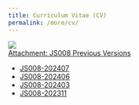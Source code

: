 ```yaml
---
title: Curriculum Vitae (CV)
permalink: /more/cv/
---
```


<style>
.intro{
font-family:times;
font-size:21px;
}
</style>

<!--<embed src="/Jerland/assets/JS008-202406.pdf#page=2" width="350" height="500" type="application/pdf">-->

<img src="/Jerland/assets/img/JS008-202407P.png">

<div class="btn-group">
  <a href="#" class="btn btn-default">Attachment: JS008 Previous Versions </a>
  <a href="#" class="btn btn-default dropdown-toggle" data-toggle="dropdown"><span class="caret"></span></a>
  <ul class="dropdown-menu">
    <li><a href="https://yunqing-jia.github.io/Jerland/assets/JS008-202407.pdf#page=2">JS008-202407</a></li>
    <li><a href="https://yunqing-jia.github.io/Jerland/assets/JS008-202406.pdf#page=2">JS008-202406</a></li>
    <li><a href="https://yunqing-jia.github.io/Jerland/assets/JS008-202403.pdf#page=2">JS008-202403</a></li>
    <li><a href="https://yunqing-jia.github.io/Jerland/assets/JS008-202311.pdf#page=2">JS008-202311</a></li>
  </ul>
</div>